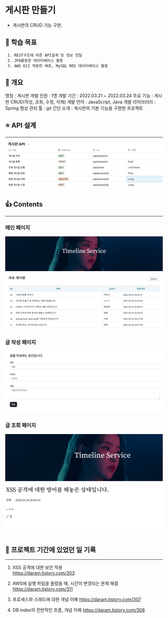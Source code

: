 # 게시판 만들기
- 게시판의 CRUD 기능 구현.


## 🚀 학습 목표

```
 1. REST구조에 따른 API설계 및 정보 전달
 2. JPA활용한 데이터베이스 활용
 3. AWS EC2 적용한 배포, MySQL RDS 데이터베이스 활용
 ```

## 🍎 개요
명칭 : 게시판
개발 인원 : 1명
개발 기간 : 2022.03.21 ~ 2022.03.24
주요 기능 : 게시판 CRUD(작성, 조회, 수정, 삭제)
개발 언어 : JavaScript, Java
개발 라이브러리 : Spring
형상 관리 툴 : git
간단 소개 : 게시판의 기본 기능을 구현한 프로젝트

## ⭐️ API 설계

---
![api1](images/api.png)

## 👍 Contents

---
### 메인 페이지
![main](images/main.png)

### 글 작성 페이지
![newpost](images/newpost.png)

### 글 조회 페이지
![post](images/post.png)


## 🚀 프로젝트 기간에 있었던 일 기록

---
1. XSS 공격에 대한 보안 적용  
https://daram.tistory.com/303
   

2. AWS에 실행 파일을 올렸을 때, 시간이 변경되는 문제 해결
https://daram.tistory.com/311
   

3. 프로세스와 스레드에 대한 개념 이해
https://daram.tistory.com/307
   
4. DB index의 전반적인 흐름, 개념 이해
https://daram.tistory.com/308